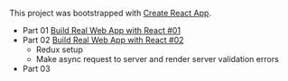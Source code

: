 This project was bootstrapped with [Create React App](https://github.com/facebookincubator/create-react-app).

- Part 01 <a href="https://www.youtube.com/watch?v=NO2DaxhoWHk">Build Real Web App with React #01</a>
- Part 02 <a href="https://www.youtube.com/watch?v=RCPMuJ0zYak">Build Real Web App with React #02</a>
    - Redux setup
    - Make async request to server and render server validation errors
- Part 03 <a href="#" />
